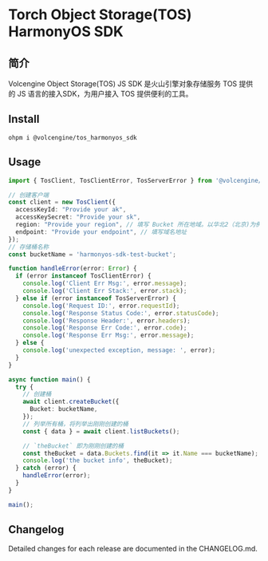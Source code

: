 # Torch Object Storage(TOS) HarmonyOS SDK
## 简介
Volcengine Object Storage(TOS) JS SDK 是火山引擎对象存储服务 TOS 提供的 JS 语言的接入SDK，为用户接入 TOS 提供便利的工具。
## Install
```shell
ohpm i @volcengine/tos_harmonyos_sdk
```
## Usage
``` typescript
import { TosClient, TosClientError, TosServerError } from '@volcengine/tos_harmonyos_sdk';

// 创建客户端
const client = new TosClient({
  accessKeyId: "Provide your ak",
  accessKeySecret: "Provide your sk",
  region: "Provide your region", // 填写 Bucket 所在地域。以华北2（北京)为例，"Provide your region" 填写为 cn-beijing。
  endpoint: "Provide your endpoint", // 填写域名地址
});
// 存储桶名称
const bucketName = 'harmonyos-sdk-test-bucket';

function handleError(error: Error) {
  if (error instanceof TosClientError) {
    console.log('Client Err Msg:', error.message);
    console.log('Client Err Stack:', error.stack);
  } else if (error instanceof TosServerError) {
    console.log('Request ID:', error.requestId);
    console.log('Response Status Code:', error.statusCode);
    console.log('Response Header:', error.headers);
    console.log('Response Err Code:', error.code);
    console.log('Response Err Msg:', error.message);
  } else {
    console.log('unexpected exception, message: ', error);
  }
}

async function main() {
  try {
    // 创建桶
    await client.createBucket({
      Bucket: bucketName,
    });
    // 列举所有桶，将列举出刚刚创建的桶
    const { data } = await client.listBuckets();

    // `theBucket` 即为刚刚创建的桶
    const theBucket = data.Buckets.find(it => it.Name === bucketName);
    console.log('the bucket info', theBucket);
  } catch (error) {
    handleError(error);
  }
}

main();
```
## Changelog
Detailed changes for each release are documented in the CHANGELOG.md.